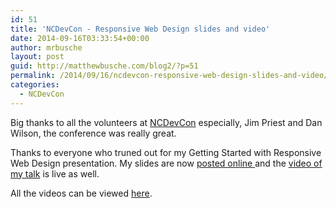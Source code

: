 ```yaml
---
id: 51
title: 'NCDevCon - Responsive Web Design slides and video'
date: 2014-09-16T03:33:54+00:00
author: mrbusche
layout: post
guid: http://matthewbusche.com/blog2/?p=51
permalink: /2014/09/16/ncdevcon-responsive-web-design-slides-and-video/
categories:
  - NCDevCon
---
```

Big thanks to all the volunteers at <a href="http://ncdevcon.com/" target="_blank">NCDevCon</a> especially, Jim Priest and Dan Wilson, the conference was really great.

Thanks to everyone who truned out for my Getting Started with Responsive Web Design presentation. My slides are now <a href="http://matthewbusche.com/p/responsive-NCDevCon/" target="_blank">posted online </a> and the <a href="http://textiles.online.ncsu.edu/online/Play/d40c35ec04c542f2b2a0bb01ddd9016d1d?catalog=f3393fc7-f068-4b21-84cd-23d1cebcd014" target="_blank">video of my talk</a> is live as well.

All the videos can be viewed [here](http://textiles.online.ncsu.edu/online/Catalog/catalogs/ncdevcon-2014).
